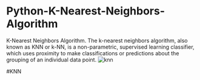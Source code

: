 # Python-K-Nearest-Neighbors-Algorithm
K-Nearest Neighbors Algorithm. The k-nearest neighbors algorithm, also known as KNN or k-NN, is a non-parametric, supervised learning classifier, which uses proximity to make classifications or predictions about the grouping of an individual data point.
![knn](https://github.com/RoshaSoft/Python-K-Nearest-Neighbors-Algorithm/assets/85801966/5718e14d-3a8c-40ef-800f-0bdca0414de6)

#KNN
